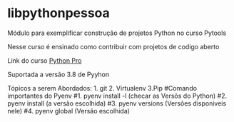 # libpythonpessoa
Módulo para exemplificar construção de projetos Python no curso Pytools

Nesse curso é ensinado como contribuir com projetos de codigo aberto

Link do curso [Python Pro](https://www.python.pro.br/)

Suportada a versão 3.8 de Pyyhon

Tópicos a serem Abordados:
    1. git
    2. Virtualenv
    3.Pip
#Comando importantes do Pyenv
#1. pyenv  install -l (checar as Versõs do Python)
#2. pyenv install (a versão escolhida)
#3. pyenv versions (Versões disponiveis nele)
#4. pyenv global (Versão escolhida)
 